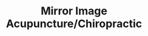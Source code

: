 ---
title: "Mirror Image Acupuncture/Chiropractic"
url: /maplewood/mirror-image-acupuncture-chiropractic/
shop: herbalist
---